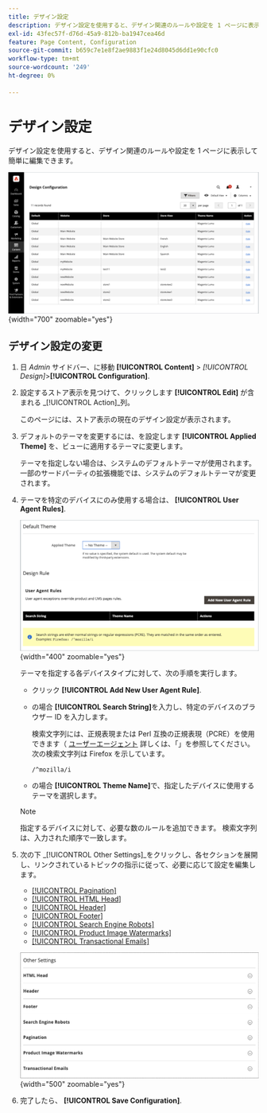 ```yaml
---
title: デザイン設定
description: デザイン設定を使用すると、デザイン関連のルールや設定を 1 ページに表示して簡単に編集できます。
exl-id: 43fec57f-d76d-45a9-812b-ba1947cea46d
feature: Page Content, Configuration
source-git-commit: b659c7e1e8f2ae9883f1e24d8045d6dd1e90cfc0
workflow-type: tm+mt
source-wordcount: '249'
ht-degree: 0%

---
```


# デザイン設定

デザイン設定を使用すると、デザイン関連のルールや設定を 1 ページに表示して簡単に編集できます。

![デザイン設定ページ](./assets/configuration.png){width="700" zoomable="yes"}

## デザイン設定の変更

1. 日 _Admin_ サイドバー、に移動 **[!UICONTROL Content]** > _[!UICONTROL Design]_>**[!UICONTROL Configuration]**.

1. 設定するストア表示を見つけて、クリックします **[!UICONTROL Edit]** が含まれる _[!UICONTROL Action]_列。

   このページには、ストア表示の現在のデザイン設定が表示されます。

1. デフォルトのテーマを変更するには、を設定します **[!UICONTROL Applied Theme]** を、ビューに適用するテーマに変更します。

   テーマを指定しない場合は、システムのデフォルトテーマが使用されます。 一部のサードパーティの拡張機能では、システムのデフォルトテーマが変更されます。

1. テーマを特定のデバイスにのみ使用する場合は、 **[!UICONTROL User Agent Rules]**.

   ![ユーザーエージェントルール](./assets/configuration-user-agent-rules.png){width="400" zoomable="yes"}

   テーマを指定する各デバイスタイプに対して、次の手順を実行します。

   - クリック **[!UICONTROL Add New User Agent Rule]**.

   - の場合 **[!UICONTROL Search String]**&#x200B;を入力し、特定のデバイスのブラウザー ID を入力します。

     検索文字列には、正規表現または Perl 互換の正規表現（PCRE）を使用できます（ [ユーザーエージェント](https://en.wikipedia.org/wiki/User_agent) 詳しくは、「」を参照してください。 次の検索文字列は Firefox を示しています。

         /^mozilla/i
     
   - の場合 **[!UICONTROL Theme Name]**&#x200B;で、指定したデバイスに使用するテーマを選択します。

   >[!NOTE]
   >
   >指定するデバイスに対して、必要な数のルールを追加できます。 検索文字列は、入力された順序で一致します。

1. 次の下 _[!UICONTROL Other Settings]_をクリックし、各セクションを展開し、リンクされているトピックの指示に従って、必要に応じて設定を編集します。

   - [[!UICONTROL Pagination]](../catalog/navigation-product-listings.md#pagination-controls)
   - [[!UICONTROL HTML Head]](page-setup.md#html-head)
   - [[!UICONTROL Header]](page-setup.md#header)
   - [[!UICONTROL Footer]](page-setup.md#footer)
   - [[!UICONTROL Search Engine Robots]](../merchandising-promotions/seo-overview.md#search-engine-robots)
   - [[!UICONTROL Product Image Watermarks]](../catalog/product-image.md#watermarks)
   - [[!UICONTROL Transactional Emails]](../systems/email-templates.md#configure-email-templates)

   ![デザインに影響するその他の設定](./assets/configuration-other-settings.png){width="500" zoomable="yes"}

1. 完了したら、 **[!UICONTROL Save Configuration]**.
